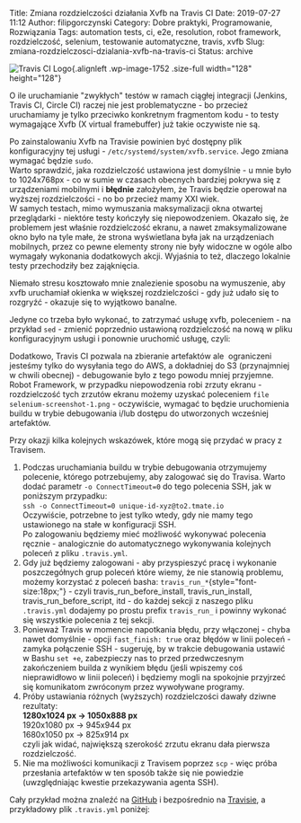 Title: Zmiana rozdzielczości działania Xvfb na Travis CI
Date: 2019-07-27 11:12
Author: filipgorczynski
Category: Dobre praktyki, Programowanie, Rozwiązania
Tags: automation tests, ci, e2e, resolution, robot framework, rozdzielczość, selenium, testowanie automatyczne, travis, xvfb
Slug: zmiana-rozdzielczosci-dzialania-xvfb-na-travis-ci
Status: archive

![Travis CI Logo](https://filipgorczynski.files.wordpress.com/2018/03/travisci-logo.png){.alignleft .wp-image-1752 .size-full width="128" height="128"}

O ile uruchamianie "zwykłych" testów w ramach ciągłej integracji (Jenkins, Travis CI, Circle CI) raczej nie jest problematyczne - bo przecież uruchamiamy je tylko przeciwko konkretnym fragmentom kodu - to testy wymagające Xvfb (X virtual framebuffer) już takie oczywiste nie są.

Po zainstalowaniu Xvfb na Travisie powinien być dostępny plik konfiguracyjny tej usługi - `/etc/systemd/system/xvfb.service`. Jego zmiana  wymagać będzie `sudo`.  
Warto sprawdzić, jaka rozdzielczość ustawiona jest domyślnie - u mnie było to 1024x768px - co w sumie w czasach obecnych bardziej pokrywa się z urządzeniami mobilnymi i **błędnie** założyłem, że Travis będzie operował na wyższej rozdzielczości - no bo przecież mamy XXI wiek.  
W samych testach, mimo wymuszania maksymalizacji okna otwartej przeglądarki - niektóre testy kończyły się niepowodzeniem. Okazało się, że problemem jest właśnie rozdzielczość ekranu, a nawet zmaksymalizowane okno było na tyle małe, że strona wyświetlana była jak na urządzeniach mobilnych, przez co pewne elementy strony nie były widoczne w ogóle albo wymagały wykonania dodatkowych akcji. Wyjaśnia to też, dlaczego lokalnie testy przechodziły bez zająknięcia.

Niemało stresu kosztowało mnie znalezienie sposobu na wymuszenie, aby xvfb uruchamiał okienka w większej rozdzielczości - gdy już udało się to rozgryźć - okazuje się to wyjątkowo banalne.

Jedyne co trzeba było wykonać, to zatrzymać usługę xvfb, poleceniem - na przykład `sed` - zmienić poprzednio ustawioną rozdzielczość na nową w pliku konfiguracyjnym usługi i ponownie uruchomić usługę, czyli:

<script src="https://gist.github.com/filipgorczynski/07840941c0e613b32d6be56fe4fe373d.js"></script>

Dodatkowo, Travis CI pozwala na zbieranie artefaktów ale  ograniczeni jesteśmy tylko do wysyłania tego do AWS, a dokładniej do S3 (przynajmniej w chwili obecnej) - debugowanie było z tego powodu mniej przyjemne. Robot Framework, w przypadku niepowodzenia robi zrzuty ekranu - rozdzielczość tych zrzutów ekranu możemy uzyskać poleceniem `file selenium-screenshot-1.png` - oczywiście, wymagać to będzie uruchomienia buildu w trybie debugowania i/lub dostępu do utworzonych wcześniej artefaktów.

Przy okazji kilka kolejnych wskazówek, które mogą się przydać w pracy z Travisem.

1. Podczas uruchamiania buildu w trybie debugowania otrzymujemy polecenie, którego potrzebujemy, aby zalogować się do Travisa. Warto dodać parametr `-o ConnectTimeout=0` do tego polecenia SSH, jak w poniższym przypadku:  
   `ssh -o ConnectTimeout=0 unique-id-xyz@to2.tmate.io`  
   Oczywiście, potrzebne to jest tylko wtedy, gdy nie mamy tego ustawionego na stałe w konfiguracji SSH.  
   Po zalogowaniu będziemy mieć możliwość wykonywać polecenia ręcznie - analogicznie do automatycznego wykonywania kolejnych poleceń z pliku `.travis.yml`.
2. Gdy już będziemy zalogowani - aby przyspieszyć pracę i wykonanie poszczegółnych grup poleceń które wiemy, że nie stanowią problemu, możemy korzystać z poleceń basha: `travis_run_*`{style="font-size:18px;"} - czyli travis\_run\_before\_install, travis\_run\_install, travis\_run\_before\_script, itd - do każdej sekcji z naszego pliku `.travis.yml` dodajemy po prostu prefix `travis_run_` i powinny wykonać się wszystkie polecenia z tej sekcji.
3. Ponieważ Travis w momencie napotkania błędu, przy włączonej - chyba nawet domyślnie - opcji `fast_finish: true` oraz błędów w linii poleceń - zamyka połączenie SSH - sugeruję, by w trakcie debugowania ustawić w Bashu `set +e`, zabezpieczy nas to przed przedwczesnym zakończeniem builda z wynikiem błędu (jeśli wpiszemy coś nieprawidłowo w linii poleceń) i będziemy mogli na spokojnie przyjrzeć się komunikatom zwróconym przez wywoływane programy.
4. Próby ustawiania różnych (wyższych) rozdzielczości dawały dziwne rezultaty:  
   **1280x1024 px -\> 1050x888 px**  
   1920x1080 px -\> 945x944 px  
   1680x1050 px -\> 825x914 px  
   czyli jak widać, największą szerokość zrzutu ekranu dała pierwsza rozdzielczość.
5. Nie ma możliwości komunikacji z Travisem poprzez `scp` - więc próba przesłania artefaktów w ten sposób także się nie powiedzie (uwzględniając kwestie przekazywania agenta SSH).

Cały przykład można znaleźć na [GitHub](https://github.com/filipgorczynski/robo-travis) i bezpośrednio na [Travisie](https://travis-ci.com/filipgorczynski/robo-travis), a przykładowy plik `.travis.yml` poniżej:

<script src="https://gist.github.com/filipgorczynski/860feb42e43915c22ddc4861b896421c.js"></script>

